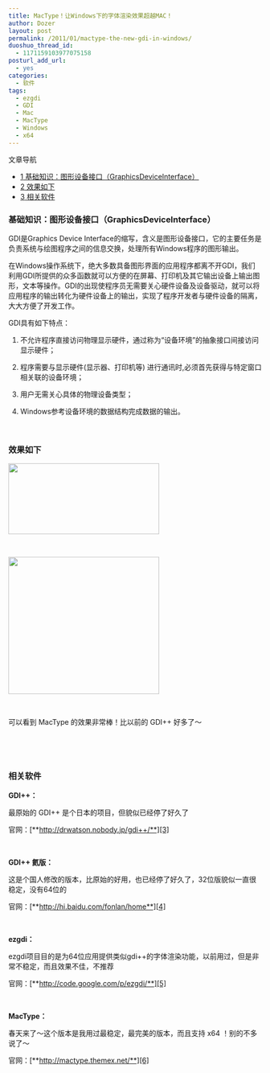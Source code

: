 ```yaml
---
title: MacType！让Windows下的字体渲染效果超越MAC！
author: Dozer
layout: post
permalink: /2011/01/mactype-the-new-gdi-in-windows/
duoshuo_thread_id:
  - 1171159103977075158
posturl_add_url:
  - yes
categories:
  - 软件
tags:
  - ezgdi
  - GDI
  - Mac
  - MacType
  - Windows
  - x64
---
```

<div id="toc_container" class="no_bullets">
  <p class="toc_title">
    文章导航
  </p>
  
  <ul class="toc_list">
    <li>
      <a href="#GraphicsDeviceInterface"><span class="toc_number toc_depth_1">1</span> 基础知识：图形设备接口（GraphicsDeviceInterface）</a>
    </li>
    <li>
      <a href="#i"><span class="toc_number toc_depth_1">2</span> 效果如下</a>
    </li>
    <li>
      <a href="#i-2"><span class="toc_number toc_depth_1">3</span> 相关软件</a>
    </li>
  </ul>
</div>

### <span id="GraphicsDeviceInterface"><strong>基础知识：图形设备接口（GraphicsDeviceInterface）</strong></span>

GDI是Graphics Device Interface的缩写，含义是图形设备接口，它的主要任务是负责系统与绘图程序之间的信息交换，处理所有Windows程序的图形输出。

在Windows操作系统下，绝大多数具备图形界面的应用程序都离不开GDI，我们利用GDI所提供的众多函数就可以方便的在屏幕、打印机及其它输出设备上输出图形，文本等操作。GDI的出现使程序员无需要关心硬件设备及设备驱动，就可以将应用程序的输出转化为硬件设备上的输出，实现了程序开发者与硬件设备的隔离，大大方便了开发工作。

GDI具有如下特点：

1. 不允许程序直接访问物理显示硬件，通过称为“设备环境”的抽象接口间接访问显示硬件；

2. 程序需要与显示硬件(显示器、打印机等) 进行通讯时,必须首先获得与特定窗口相关联的设备环境；

3. 用户无需关心具体的物理设备类型；

4. Windows参考设备环境的数据结构完成数据的输出。

<!--more-->

&nbsp;

### <span id="i"><strong>效果如下</strong></span>

[<img class="alignnone size-medium wp-image-165" title="effect_1" alt="" src="http://www.dozer.cc/wp-content/uploads/2011/01/effect_1-300x141.png" width="300" height="141" />][1]

&nbsp;

[<img class="alignnone size-medium wp-image-166" title="effect_2" alt="" src="http://www.dozer.cc/wp-content/uploads/2011/01/effect_2-300x273.png" width="300" height="273" />][2]

&nbsp;

可以看到 MacType 的效果非常棒！比以前的 GDI++ 好多了～

&nbsp;

&nbsp;

### <span id="i-2"><strong>相关软件</strong></span>

**GDI++：**

最原始的 GDI++ 是个日本的项目，但貌似已经停了好久了

官网：[**http://drwatson.nobody.jp/gdi++/**][3]

&nbsp;

**GDI++ 氦版：**

这是个国人修改的版本，比原始的好用，也已经停了好久了，32位版貌似一直很稳定，没有64位的

官网：[**http://hi.baidu.com/fonlan/home**][4]

&nbsp;

**ezgdi：**

ezgdi项目目的是为64位应用提供类似gdi++的字体渲染功能，以前用过，但是非常不稳定，而且效果不佳，不推荐

官网：[**http://code.google.com/p/ezgdi/**][5]

&nbsp;

**MacType：**

春天来了～这个版本是我用过最稳定，最完美的版本，而且支持 x64 ！别的不多说了～

官网：[**http://mactype.themex.net/**][6]

 [1]: http://www.dozer.cc/wp-content/uploads/2011/01/effect_1.png
 [2]: http://www.dozer.cc/wp-content/uploads/2011/01/effect_2.png
 [3]: http://drwatson.nobody.jp/gdi++/
 [4]: http://hi.baidu.com/fonlan/home
 [5]: http://code.google.com/p/ezgdi/
 [6]: http://mactype.themex.net/